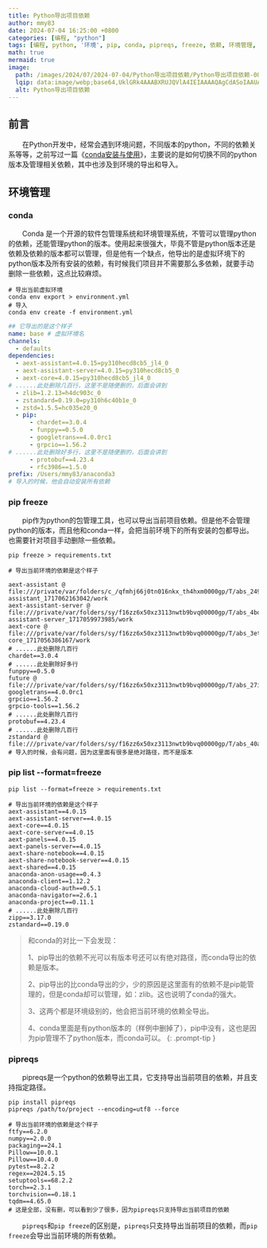 ```yaml
---
title: Python导出项目依赖
author: mmy83
date: 2024-07-04 16:25:00 +0800
categories: [编程, "python"]
tags: [编程, python, '环境', pip, conda, pipreqs, freeze, 依赖, 环境管理, 依赖管理]
math: true
mermaid: true
image:
  path: /images/2024/07/2024-07-04/Python导出项目依赖/Python导出项目依赖-00.png
  lqip: data:image/webp;base64,UklGRk4AAABXRUJQVlA4IEIAAAAQAgCdASoIAAUAAUAmJaACdLoAAwied2wAAP77vu6PzlCu2eLUFbV5uK/UOqdgvn5iVND0X/wG6+LbxuAVoPgAAAA=
  alt: Python导出项目依赖
---
```


## 前言

&emsp;&emsp;在Python开发中，经常会遇到环境问题，不同版本的python，不同的依赖关系等等，之前写过一篇《[conda安装与使用](/posts/conda安装与使用/)》，主要说的是如何切换不同的python版本及管理相关依赖，其中也涉及到环境的导出和导入。

## 环境管理

### conda

&emsp;&emsp;Conda 是一个开源的软件包管理系统和环境管理系统，不管可以管理python的依赖，还能管理python的版本。使用起来很强大，毕竟不管是python版本还是依赖及依赖的版本都可以管理，但是他有一个缺点，他导出的是虚拟环境下的python版本及所有安装的依赖，有时候我们项目并不需要那么多依赖，就要手动删除一些依赖，这点比较麻烦。

```shell
# 导出当前虚拟环境
conda env export > environment.yml
# 导入
conda env create -f environment.yml

```

```yml
## 它导出的是这个样子
name: base # 虚拟环境名
channels:
  - defaults
dependencies:
  - aext-assistant=4.0.15=py310hecd8cb5_jl4_0
  - aext-assistant-server=4.0.15=py310hecd8cb5_0
  - aext-core=4.0.15=py310hecd8cb5_jl4_0
# ......此处删除几百行，这里不是随便删的，后面会讲到
  - zlib=1.2.13=h4dc903c_0
  - zstandard=0.19.0=py310h6c40b1e_0
  - zstd=1.5.5=hc035e20_0
  - pip:
      - chardet==3.0.4
      - funppy==0.5.0
      - googletrans==4.0.0rc1
      - grpcio==1.56.2
# ......此处删除好多行，这里不是随便删的，后面会讲到
      - protobuf==4.23.4
      - rfc3986==1.5.0
prefix: /Users/mmy83/anaconda3
# 导入的时候，他会自动安装所有依赖
```

### pip freeze

&emsp;&emsp;pip作为python的包管理工具，也可以导出当前项目依赖。但是他不会管理python的版本，而且他和conda一样，会把当前环境下的所有安装的包都导出。也需要针对项目手动删除一些依赖。

```shell
pip freeze > requirements.txt
```

```shell
# 导出当前环境的依赖是这个样子

aext-assistant @ file:///private/var/folders/c_/qfmhj66j0tn016nkx_th4hxm0000gp/T/abs_24994515xd/croot/aext-assistant_1717062163042/work
aext-assistant-server @ file:///private/var/folders/sy/f16zz6x50xz3113nwtb9bvq00000gp/T/abs_4boob09gv8/croot/aext-assistant-server_1717059973985/work
aext-core @ file:///private/var/folders/sy/f16zz6x50xz3113nwtb9bvq00000gp/T/abs_3etmw5tx6d/croot/aext-core_1717056386167/work
# ......此处删除几百行
chardet==3.0.4
# ......此处删除好多行
funppy==0.5.0
future @ file:///private/var/folders/sy/f16zz6x50xz3113nwtb9bvq00000gp/T/abs_27i98bxita/croot/future_1677599886956/work
googletrans==4.0.0rc1
grpcio==1.56.2
grpcio-tools==1.56.2
# ......此处删除几百行
protobuf==4.23.4
# ......此处删除几百行
zstandard @ file:///private/var/folders/sy/f16zz6x50xz3113nwtb9bvq00000gp/T/abs_40ayfv1xn6/croot/zstandard_1677014126754/work
# 导入的时候，会有问题，因为这里面有很多是绝对路径，而不是版本
```

### pip list --format=freeze

```shell
pip list --format=freeze > requirements.txt 
```

```shell
# 导出当前环境的依赖是这个样子
aext-assistant==4.0.15
aext-assistant-server==4.0.15
aext-core==4.0.15
aext-core-server==4.0.15
aext-panels==4.0.15
aext-panels-server==4.0.15
aext-share-notebook==4.0.15
aext-share-notebook-server==4.0.15
aext-shared==4.0.15
anaconda-anon-usage==0.4.3
anaconda-client==1.12.2
anaconda-cloud-auth==0.5.1
anaconda-navigator==2.6.1
anaconda-project==0.11.1
# ......此处删除几百行
zipp==3.17.0
zstandard==0.19.0
```

> 和conda的对比一下会发现：
>
> 1、pip导出的依赖不光可以有版本号还可以有绝对路径，而conda导出的依赖是版本。
>
> 2、pip导出的比conda导出的少，少的原因是这里面有的依赖不是pip能管理的，但是conda却可以管理，如：zlib。这也说明了conda的强大。
>
> 3、这两个都是环境级别的，他会把当前环境的依赖全导出。
>
> 4、conda里面是有python版本的（样例中删掉了），pip中没有，这也是因为pip管理不了python版本，而conda可以。
{: .prompt-tip }

### pipreqs

&emsp;&emsp;pipreqs是一个python的依赖导出工具，它支持导出当前项目的依赖，并且支持指定路径。

```shell
pip install pipreqs 
pipreqs /path/to/project --encoding=utf8 --force
```

```shell
# 导出当前环境的依赖是这个样子
ftfy==6.2.0
numpy==2.0.0
packaging==24.1
Pillow==10.0.1
Pillow==10.4.0
pytest==8.2.2
regex==2024.5.15
setuptools==68.2.2
torch==2.3.1
torchvision==0.18.1
tqdm==4.65.0
# 这是全部，没有删，可以看到少了很多，因为pipreqs只支持导出当前项目的依赖
```

&emsp;&emsp;```pipreqs```和```pip freeze```的区别是，```pipreqs```只支持导出当前项目的依赖，而```pip freeze```会导出当前环境的所有依赖。
